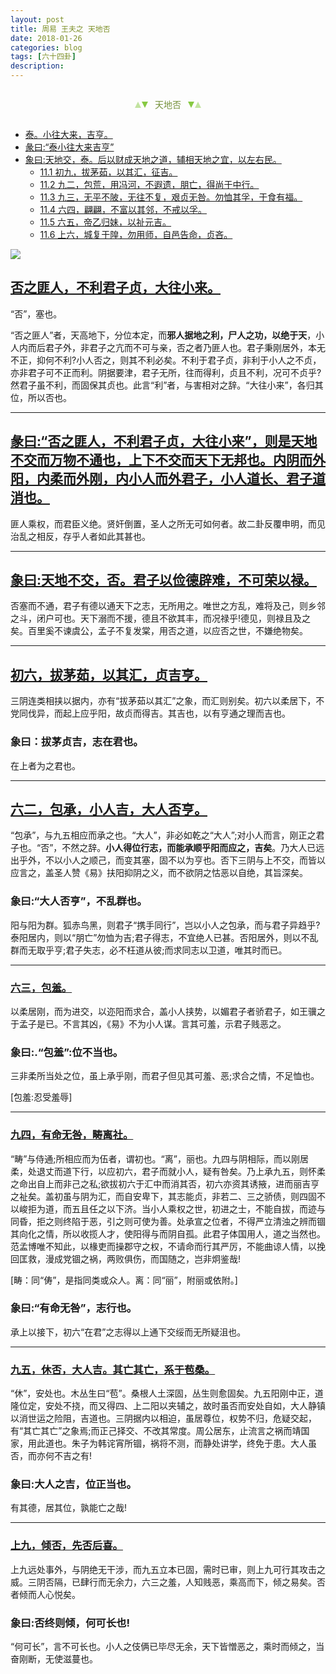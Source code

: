 ```yaml
---
layout: post
title: 周易 王夫之 天地否
date: 2018-01-26
categories: blog
tags: [六十四卦]
description: 
---
```


<span id = "jump"></span>


<section style="margin: 0px auto; text-align: center;">
    <section class="xhr" style="width: 0px; height: 0px; border-left: 5px solid transparent; border-right: 5px solid transparent; border-bottom: 10px solid rgb(135, 201, 67); display: inline-block; opacity: 0.5; border-top-color: rgb(135, 201, 67);"></section>
    <section class="xhr" style="width: 0px; height: 0px; border-left: 5px solid transparent; border-right: 5px solid transparent; border-top: 10px solid rgb(135, 201, 67); display: inline-block; margin-left: -3px; border-bottom-color: rgb(135, 201, 67);"></section>
    <section style="
margin-left: 0.5em;
display: inline-block;">
        <p>
            <span style="color: rgb(118, 146, 60);">天地否</span>
        </p>
    </section>
    <section class="xhr" style="margin-left: 0.5em; width: 0px; height: 0px; border-left: 5px solid transparent; border-right: 5px solid transparent; border-top: 10px solid rgb(135, 201, 67); display: inline-block; border-bottom-color: rgb(135, 201, 67);"></section>
    <section class="xhr" style="width: 0px; height: 0px; border-left: 5px solid transparent; border-right: 5px solid transparent; border-bottom: 10px solid rgb(135, 201, 67); display: inline-block; opacity: 0.5; margin-left: -3px; border-top-color: rgb(135, 201, 67);"></section>
</section>


- [泰。小往大来，吉亨。](#jump小往大来)
- [彖曰:“泰小往大来吉亨”](#jump泰小往大来吉亨)
- [象曰:天地交，泰。后以财成天地之道，辅相天地之宜，以左右民。](#jump天地交)
  - [11.1 初九，拔茅茹，以其汇，征吉。](#jump拔茅茹)
  - [11.2 九二，包荒，用冯河，不遐遗，朋亡，得尚于中行。](#jump用冯河)
  - [11.3 九三，无平不陂，无往不复，艰贞无咎。勿恤其孚，于食有福。](#jump无平不陂)
  - [11.4 六四，翩翩，不富以其邻，不戒以孚。](#jump翩翩)
  - [11.5 六五，帝乙归妹，以祉元吉。](#jump帝乙归妹)
  - [11.6 上六，城复于隍，勿用师，自邑告命，贞吝。](#jump城复于隍)


![](http://www.guoyi360.com/uploads/allimg/130418/1-13041PZ42IB.jpg)


<span id = "jump否之匪人"></span>
## [否之匪人，不利君子贞，大往小来。](#jump)
“否”，塞也。


“否之匪人”者，天高地下，分位本定，而**邪人据地之利，尸人之功，以绝于天**，小人内而后君子外，非君子之亢而不可与亲，否之者乃匪人也。君子秉刚居外，本无不正，抑何不利?小人否之，则其不利必矣。不利于君子贞，非利于小人之不贞，亦非君子可不正而利。阴据要津，君子无所，往而得利，贞且不利，况可不贞乎?然君子虽不利，而固保其贞也。此言“利”者，与害相对之辞。“大往小来”，各归其位，所以否也。

----

<span id = "jump不利君子贞"></span>
## [彖曰:“否之匪人，不利君子贞，大往小来”，则是天地不交而万物不通也，上下不交而天下无邦也。内阴而外阳，内柔而外刚，内小人而外君子，小人道长、君子道消也。](#jump)
匪人乘权，而君臣义绝。贤奸倒置，圣人之所无可如何者。故二卦反覆申明，而见治乱之相反，存乎人者如此其甚也。

----

<span id = "jump天地不交"></span>
## [象曰:天地不交，否。君子以俭德辟难，不可荣以禄。](#jump)
否塞而不通，君子有德以通天下之志，无所用之。唯世之方乱，难将及己，则乡邻之斗，闭户可也。天下溺而不援，德且不欲其丰，而况禄乎!德见，则禄且及之矣。百里奚不谏虞公，孟子不复发棠，用否之道，以应否之世，不嫌绝物矣。


----

<span id = "jump以其汇"></span>
## [初六，拔茅茹，以其汇，贞吉亨。](#jump)
三阴连类相挟以据内，亦有“拔茅茹以其汇”之象，而汇则别矣。初六以柔居下，不党同伐异，而起上应乎阳，故贞而得吉。其吉也，以有亨通之理而吉也。

### 象曰：拔茅贞吉，志在君也。
在上者为之君也。

----

<span id = "jump包承"></span>
## [六二，包承，小人吉，大人否亨。](#jump)
“包承”，与九五相应而承之也。“大人”，非必如乾之“大人”;对小人而言，刚正之君子也。“否”，不然之辞。**小人得位行志，而能承顺乎阳而应之，吉矣**。乃大人已远出乎外，不以小人之顺己，而变其塞，固不以为亨也。否下三阴与上不交，而皆以应言之，盖圣人赞《易》扶阳抑阴之义，而不欲阴之怙恶以自绝，其旨深矣。

### 象曰:“大人否亨”，不乱群也。
阳与阳为群。狐赤鸟黑，则君子“携手同行”，岂以小人之包承，而与君子异趋乎?泰阳居内，则以“朋亡”勿恤为吉;君子得志，不宜绝人已甚。否阳居外，则以不乱群而无取乎亨;君子失志，必不枉道从彼;而求同志以卫道，唯其时而已。

----

<span id = "jump包羞"></span>
### [六三，包羞。](#jump)
以柔居刚，而为进交，以迩阳而求合，盖小人挟势，以媚君子者骄君子，如王骥之于孟子是已。不言其凶，《易》不为小人谋。言其可羞，示君子贱恶之。

### 象曰:.“包羞”:位不当也。
三非柔所当处之位，虽上承乎刚，而君子但见其可羞、恶;求合之情，不足恤也。


[包羞:忍受羞辱]

----

<span id = "jump有命无咎"></span>
### [九四，有命无咎，畴离社。](#jump)
“畴”与侍通;所相应而为伍者，谓初也。“离”，丽也。九四与阴相际，而以刚居柔，处退丈而道下行，以应初六，君子而就小人，疑有咎矣。乃上承九五，则怀柔之命出自上而非己之私;欲拔初六于汇中而消其否，初六亦资其诱掖，进而丽吉亨之祉矣。盖初虽与阴为汇，而自安卑下，其志能贞，非若二、三之骄债，则四固不以峻拒为道，而五且任之以下济。当小人乘权之世，初进之士，不能自拔，而迹与同昏，拒之则终陷于恶，引之则可使为善。处承宣之位者，不得严立清浊之辨而锢其向化之情，所以收揽人才，使阳得与而阴自孤。此君子体国用人，道之当然也。范孟博唯不知此，以椽吏而操郡守之权，不请命而行其严厉，不能曲谅人情，以挽回匡救，漫成党锢之祸，两败俱伤，而国随之，岂非炯鉴哉!


[畴：同“俦”，是指同类或众人。离：同“丽”，附丽或依附。]

### 象曰:“有命无咎”，志行也。
承上以接下，初六“在君”之志得以上通下交绥而无所疑沮也。

----

<span id = "jump休否"></span>
### [九五，休否，大人吉。其亡其亡，系于苞桑。](#jump)   
“休”，安处也。木丛生曰“苞”。桑根人土深固，丛生则愈固矣。九五阳刚中正，道隆位定，安处不挠，而又得四、上二阳以夹辅之，故时虽否而安处自如，大人静镇以消世运之险阻，吉道也。三阴据内以相迫，虽居尊位，权势不归，危疑交起，有“其亡其亡”之象焉;而正己择交、不改其常度。周公居东，止流言之祸而靖国家，用此道也。朱子为韩诧宵所锢，祸将不测，而静处讲学，终免于患。大人虽否，而亦何不吉之有!

### 象曰:大人之吉，位正当也。
有其德，居其位，孰能亡之哉!

----

<span id = "jump倾否"></span>
### [上九，倾否，先否后喜。](#jump)   
上九远处事外，与阴绝无干涉，而九五立本已固，需时已审，则上九可行其攻击之威。三阴否隔，已肆行而无余力，六三之羞，人知贱恶，乘高而下，倾之易矣。否者倾而人心悦矣。

### 象曰:否终则倾，何可长也!
“何可长”，言不可长也。小人之伎俩已毕尽无余，天下皆憎恶之，乘时而倾之，当奋刚断，无使滋蔓也。





















